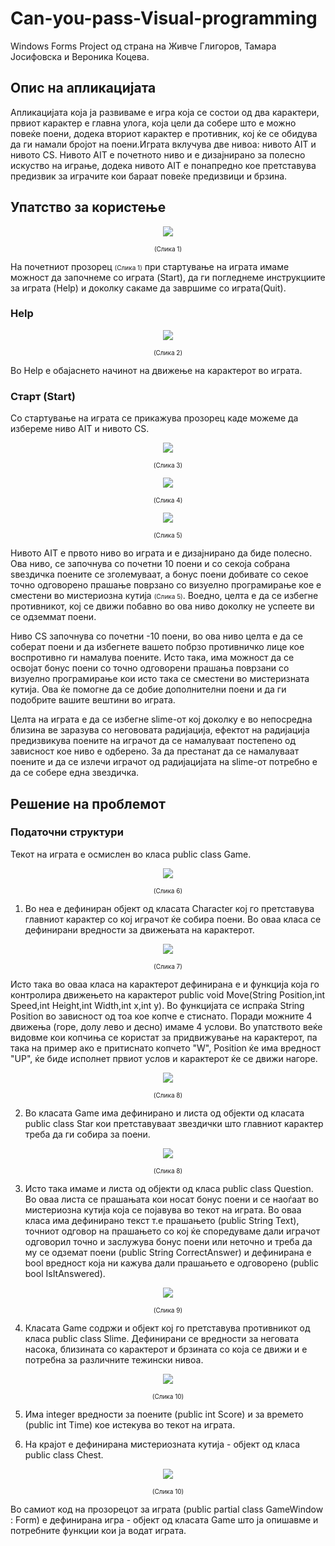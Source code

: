 # Can-you-pass-Visual-programming
Windows Forms Project од страна на Живче Глигоров, Тамара Јосифовска и Верoника Коцева.


## Опис на апликацијата
Апликацијата која ја развивамe е игра која се состои од  два карактери, првиот карактер е главна улога, која цели да собере што е можно повеќе поени, додека вториот карактер е противник, кој ќе се обидува да ги намали бројот на поени.Играта вклучува две нивоа: нивото AIT и нивото CS. Нивото AIT е почетното ниво и е дизајнирано за полесно искуство на играње, додека нивото AIT е понапредно кое претставува предизвик за играчите кои бараат повеќе предизвици и брзина.

## Упатство за користење


<p align="center">
  <img src="./CYPVP/assets/ReadMe_images/start_menu.png" /
</p>

<p align="center" style="font-size: 10px"> (Слика 1)</p>

На почетниот прозорец <span style="font-size: 10px"> (Слика 1)</span> при стартување на играта имаме можност да започнеме со играта (Start), да ги погледнеме инструкциите за играта  (Help) и доколку сакаме да завршиме со играта(Quit).

### Help



<p align="center">
  <img src="./CYPVP/assets/ReadMe_images/help_menu.png" /
</p>
<p align="center" style="font-size: 10px"> (Слика 2)</p>

Во Help е обајаснето начинот на движење на карактерот во играта.

### Старт (Start)

Со стартување на играта се прикажува прозорец каде можеме да избереме ниво AIT и нивото CS.


<p align="center">
  <img src="./CYPVP/assets/ReadMe_images/class_menu.png" /
</p>
<p align="center" style="font-size: 10px"> (Слика 3)</p>


<p align="center">
  <img src="./CYPVP/assets/ReadMe_images/game_window.png" /
</p>
<p align="center" style="font-size: 10px"> (Слика 4)</p>
<p align="center">
  <img src="./CYPVP/assets/ReadMe_images/chest.png" /
</p>

<p style="font-size: 10px" align="center"> (Слика 5)</p>


Нивото AIT е првото ниво во играта и е дизајнирано да биде полесно. Ова ниво, се започнува со почетни 10 поени и со секоја собрана ѕвездичка поените се зголемуваат, а бонус поени добивате со секое точно одговорено прашање поврзано со визуелно програмирање кое е сместени во мистериозна кутија <span style="font-size: 10px"> (Слика 5)</span>. Воедно, целта е да се избегне противникот, кој се движи побавно во ова ниво доколку не успеете ви се одземмат поени.

Ниво CS започнува со  почетни -10 поени, во ова ниво целта е да се соберат поени и да избегнете вашето побрзо противничко лице кое воспротивно ги намалува поените. Исто така, има можност да се освојат бонус поени со точно одговорени прашања поврзани со визуелно програмирање кои исто така се сместени во мистеризната кутија. Ова ќе помогне да се добие дополнителни поени и да ги подобрите вашите вештини во играта.

Целта на играта е да се избегне slime-от кој доколку е во непосредна близина ве заразува со негововата радијација, ефектот на радијација предизвикува поените на играчот да се намалуваат постепено од зависност кое ниво е одберено.
За да престанат да се намалуваат поените и да се излечи играчот од радијацијата на slime-от потребно е да се собере една звездичка.

## Решение на проблемот

### Податочни структури

Текот на играта е осмислен во класа public class Game.

<p align="center" height="375px" width="410px">
  <img src="./CYPVP/assets/ReadMe_images/class-game.jpg" /
</p>

<p style="font-size: 10px" align="center"> (Слика 6)</p>

1. Во неа е дефиниран објект од класата Character кој го претставува главниот карактер со кој играчот ќе собира поени. Во оваа класа се дефинирани вредности за движењата на карактерот.

<p align="center" height="375px" width="410px">
  <img src="./CYPVP/assets/ReadMe_images/character-class.jpg" /
</p>

<p style="font-size: 10px" align="center"> (Слика 7)</p>

Исто така во оваа класа на карактерот дефинирана е и функција која го контролира движењето на карактерот public void Move(String Position,int Speed,int Height,int Width,int x,int y). Во функцијата се испраќа String Position во зависност од тоа кое копче е стиснато. Поради можните 4 движења (горе, долу лево и десно) имаме 4 услови. Во упатството веќе видовме кои копчиња се користат за придвижување на карактерот, па така на пример ако е притиснато копчето "W", Position ќе има вредност "UP", ќе биде исполнет првиот услов и карактерот ќе се движи нагоре.

<p align="center" height="375px" width="410px">
  <img src="./CYPVP/assets/ReadMe_images/function-move.png" /
</p>

<p style="font-size: 10px" align="center"> (Слика 8)</p>


2. Во класата Game има дефинирано и листа од објекти од класата public class Star кои претставуваат звездички што главниот карактер треба да ги собира за поени.

<p align="center" height="375px" width="410px">
  <img src="./CYPVP/assets/ReadMe_images/class-star.jpg" /
</p>

<p style="font-size: 10px" align="center"> (Слика 8)</p>

3. Исто така имаме и листа од објекти од класа public class Question. Во оваа листа се прашањата кои носат бонус поени и се наоѓаат во мистериозна кутија која се појавува во текот на играта. Во оваа класа има дефинирано текст т.е прашањето (public String Text), точниот одговор на прашањето со кој ќе споредуваме дали играчот одговорил точно и заслужува бонус поени или неточно и треба да му се одземат поени (public String CorrectAnswer) и дефинирана е bool вредност која ни кажува дали прашањето е одговорено (public bool IsItAnswered).

<p align="center" height="375px" width="410px">
  <img src="./CYPVP/assets/ReadMe_images/question-class.png" /
</p>

<p style="font-size: 10px" align="center"> (Слика 9)</p>

4. Класата Game содржи и објект кој го претставува противникот од класа public class Slime. Дефинирани се вредности за неговата насока, близината со карактерот и брзината со која се движи и е потребна за различните тежински нивоа.

<p align="center" height="375px" width="410px">
  <img src="./CYPVP/assets/ReadMe_images/slime-class.png" /
</p>

<p style="font-size: 10px" align="center"> (Слика 10)</p>

5. Има integer вредности за поените (public int Score) и за времето (public int Time) кое истекува во текот на играта.
   
6. На крајот е дефинирана мистериозната кутија - објект од класа  public class Chest.
<p align="center" height="375px" width="410px">
  <img src="./CYPVP/assets/ReadMe_images/chest-class.png" /
</p>

<p style="font-size: 10px" align="center"> (Слика 10)</p>

Во самиот код на прозорецот за играта (public partial class GameWindow : Form) е дефинирана игра - објект од класата Game што ја опишавме и потребните функции кои ја водат играта.
